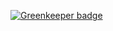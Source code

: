 
[![Greenkeeper badge](https://badges.greenkeeper.io/hugihlynsson/yuzu-web.svg)](https://greenkeeper.io/)
